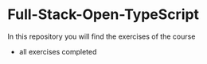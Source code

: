 # Full-Stack-Open-TypeScript

In this repository you will find the exercises of the course

- all exercises completed
